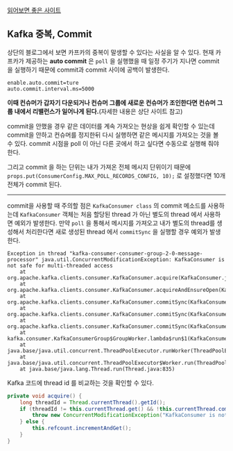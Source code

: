 [읽어보면 좋은 사이트](https://12bme.tistory.com/529)

## Kafka 중복, Commit
상단의 블로그에서 보면 카프카의 중복이 말생할 수 있다는 사실을 알 수 있다.
현재 카프카가 제공하는 **auto commit** 은 `poll` 을 실행했을 때 일정 주기가 지나면 commit 을 실행하기 때문에 commit과 commit 사이에 공백이 발생한다.
```text
enable.auto.commit=ture
auto.commit.interval.ms=5000
```
**이때 컨슈머가 갑자기 다운되거나 컨슈머 그룹에 새로운 컨슈머가 조인한다면 컨슈머 그룹 내에서 리밸런스가 일어나게 된다.**(자세한 내용은 상단 사이트 참고)

commit을 안했을 경우 같은 데이터를 계속 가져오는 현상을 쉽게 확인할 수 있는데 commit을 안하고 컨슈머를 정지한뒤 다시 실행하면 같은 메시지를 가져오는 것을 볼 수 있다.
commit 시점을 poll 이 아닌 다른 곳에서 하고 싶다면 수동으로 실행해 줘야 한다.

그리고 commit 을 하는 단위는 내가 가져온 전체 메시지 단위이기 때문에 `props.put(ConsumerConfig.MAX_POLL_RECORDS_CONFIG, 10);` 로 설정했다면 10개 전체가 commit 된다.

---

commit을 사용할 때 주의할 점은 `KafkaConsumer class` 의 commit 메소드를 사용하는데 `KafkaConsumer` 객체는 처음 할당된 thread 가 아닌 별도의 thread 에서 사용하면 예외가 발생한다.
만약 `poll` 을 통해서 메시지를 가져오고 내가 별도의 thread를 생성해서 처리한다면 새로 생성된 thread 에서 `commitSync` 을 실행할 경우 예외가 발생한다.
```text
Exception in thread "kafka-consumer-consumer-group-2-0-message-processor" java.util.ConcurrentModificationException: KafkaConsumer is not safe for multi-threaded access
	at org.apache.kafka.clients.consumer.KafkaConsumer.acquire(KafkaConsumer.java:2445)
	at org.apache.kafka.clients.consumer.KafkaConsumer.acquireAndEnsureOpen(KafkaConsumer.java:2429)
	at org.apache.kafka.clients.consumer.KafkaConsumer.commitSync(KafkaConsumer.java:1486)
	at org.apache.kafka.clients.consumer.KafkaConsumer.commitSync(KafkaConsumer.java:1390)
	at org.apache.kafka.clients.consumer.KafkaConsumer.commitSync(KafkaConsumer.java:1347)
	at kafka.consumer.KafkaConsumerGroup$GroupWorker.lambda$run$1(KafkaConsumerGroup.java:80)
	at java.base/java.util.concurrent.ThreadPoolExecutor.runWorker(ThreadPoolExecutor.java:1128)
	at java.base/java.util.concurrent.ThreadPoolExecutor$Worker.run(ThreadPoolExecutor.java:628)
	at java.base/java.lang.Thread.run(Thread.java:835)
```
Kafka 코드에 thread id 를 비교하는 것을 확인할 수 있다.
```java
private void acquire() {
    long threadId = Thread.currentThread().getId();
    if (threadId != this.currentThread.get() && !this.currentThread.compareAndSet(-1L, threadId)) {
        throw new ConcurrentModificationException("KafkaConsumer is not safe for multi-threaded access");
    } else {
        this.refcount.incrementAndGet();
    }
}
```
